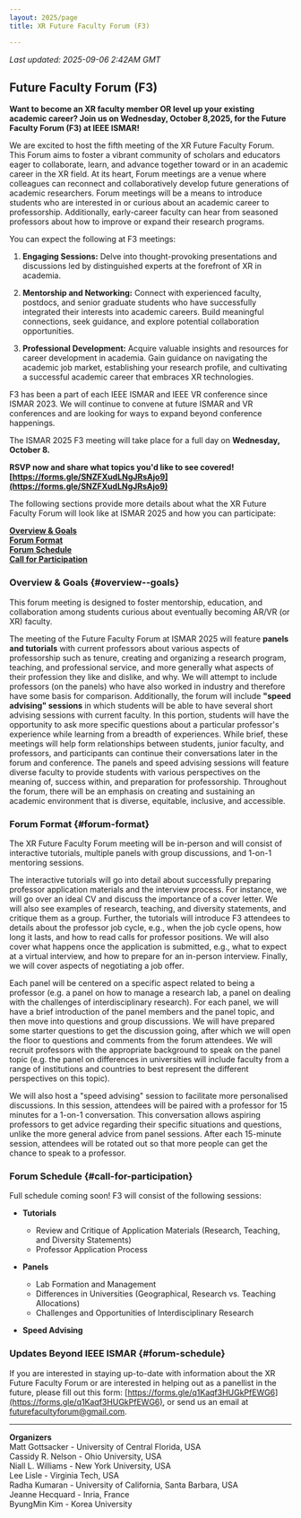 ```yaml
---
layout: 2025/page
title: XR Future Faculty Forum (F3)

---
```

*Last updated: 2025-09-06 2:42AM GMT*

## Future Faculty Forum (F3)

**Want to become an XR faculty member OR level up your existing academic career? Join us on Wednesday, October 8,2025, for the Future Faculty Forum (F3) at IEEE ISMAR!**

We are excited to host the fifth meeting of the XR Future Faculty Forum.
This Forum aims to foster a vibrant community of scholars and educators
eager to collaborate, learn, and advance together toward or in an
academic career in the XR field. At its heart, Forum meetings are a
venue where colleagues can reconnect and collaboratively develop future
generations of academic researchers. Forum meetings will be a means to
introduce students who are interested in or curious about an academic
career to professorship. Additionally, early-career faculty can hear
from seasoned professors about how to improve or expand their research
programs.

You can expect the following at F3 meetings:

1.  **Engaging Sessions:** Delve into thought-provoking presentations and discussions led by distinguished experts at the forefront of XR in academia.

2.  **Mentorship and Networking:** Connect with experienced faculty, postdocs, and senior graduate students who have successfully integrated their interests into academic careers. Build meaningful connections, seek guidance, and explore potential collaboration opportunities.

3.  **Professional Development:** Acquire valuable insights and resources for career development in academia. Gain guidance on navigating the academic job market, establishing your research profile, and cultivating a successful academic career that embraces XR technologies.

F3 has been a part of each IEEE ISMAR and IEEE VR conference since ISMAR 2023. We will continue to convene at future ISMAR and VR conferences and are looking for ways to expand beyond conference happenings.

The ISMAR 2025 F3 meeting will take place for a full day on **Wednesday,
October 8.**

**RSVP now and share what topics you\'d like to see covered!<br>
[https://forms.gle/SNZFXudLNgJRsAjo9](https://forms.gle/SNZFXudLNgJRsAjo9)**

The following sections provide more details about what the XR Future
Faculty Forum will look like at ISMAR 2025 and how you can participate:


[**Overview & Goals**](#overview--goals)<br>
[**Forum Format**](#forum-format)<br>
[**Forum Schedule**](#forum-schedule)<br>
[**Call for Participation**](#call-for-participation)<br>

### Overview & Goals {#overview--goals}

This forum meeting is designed to foster mentorship, education, and collaboration among students curious about eventually becoming AR/VR (or XR) faculty.

The meeting of the Future Faculty Forum at ISMAR 2025 will feature
**panels and tutorials** with current professors about various aspects
of professorship such as tenure, creating and organizing a research
program, teaching, and professional service, and more generally what
aspects of their profession they like and dislike, and why. We will
attempt to include professors (on the panels) who have also worked in
industry and therefore have some basis for comparison. Additionally, the
forum will include **"speed advising" sessions** in which students will
be able to have several short advising sessions with current faculty. In
this portion, students will have the opportunity to ask more specific
questions about a particular professor\'s experience while learning from
a breadth of experiences. While brief, these meetings will help form
relationships between students, junior faculty, and professors, and
participants can continue their conversations later in the forum and
conference. The panels and speed advising sessions will feature diverse
faculty to provide students with various perspectives on the meaning of,
success within, and preparation for professorship. Throughout the forum,
there will be an emphasis on creating and sustaining an academic
environment that is diverse, equitable, inclusive, and accessible.

### Forum Format {#forum-format}

The XR Future Faculty Forum meeting will be in-person and will consist
of interactive tutorials, multiple panels with group discussions, and
1-on-1 mentoring sessions.

The interactive tutorials will go into detail about successfully
preparing professor application materials and the interview process. For
instance, we will go over an ideal CV and discuss the importance of a
cover letter. We will also see examples of research, teaching, and
diversity statements, and critique them as a group. Further, the
tutorials will introduce F3 attendees to details about the professor job
cycle, e.g., when the job cycle opens, how long it lasts, and how to
read calls for professor positions. We will also cover what happens once
the application is submitted, e.g., what to expect at a virtual
interview, and how to prepare for an in-person interview. Finally, we
will cover aspects of negotiating a job offer.

Each panel will be centered on a specific aspect related to being a
professor (e.g. a panel on how to manage a research lab, a panel on
dealing with the challenges of interdisciplinary research). For each
panel, we will have a brief introduction of the panel members and the
panel topic, and then move into questions and group discussions. We will
have prepared some starter questions to get the discussion going, after
which we will open the floor to questions and comments from the forum
attendees. We will recruit professors with the appropriate background to
speak on the panel topic (e.g. the panel on differences in universities
will include faculty from a range of institutions and countries to best
represent the different perspectives on this topic).

We will also host a "speed advising" session to facilitate more
personalised discussions. In this session, attendees will be paired with
a professor for 15 minutes for a 1-on-1 conversation. This conversation
allows aspiring professors to get advice regarding their specific
situations and questions, unlike the more general advice from panel
sessions. After each 15-minute session, attendees will be rotated out so
that more people can get the chance to speak to a professor.

### Forum Schedule {#call-for-participation}

Full schedule coming soon! F3 will consist of the following sessions:

-   **Tutorials**
    -   Review and Critique of Application Materials (Research, Teaching, and Diversity Statements)
    -   Professor Application Process

-   **Panels**
    -   Lab Formation and Management
    -   Differences in Universities (Geographical, Research vs. Teaching Allocations)
    -   Challenges and Opportunities of Interdisciplinary Research

-   **Speed Advising**

### Updates Beyond IEEE ISMAR {#forum-schedule}

If you are interested in staying up-to-date with information about the
XR Future Faculty Forum or are interested in helping out as a panellist
in the future, please fill out this form:
[https://forms.gle/q1Kaqf3HUGkPfEWG6](https://forms.gle/q1Kaqf3HUGkPfEWG6),
or send us an email at
[futurefacultyforum@gmail.com](mailto:futurefacultyforum@gmail.com).

---

**Organizers**\
Matt Gottsacker - University of Central Florida, USA<br>
Cassidy R. Nelson - Ohio University, USA<br>
Niall L. Williams - New York University, USA<br>
Lee Lisle - Virginia Tech, USA<br>
Radha Kumaran - University of California, Santa Barbara, USA<br>
Jeanne Hecquard - Inria, France<br>
ByungMin Kim - Korea University<br>

